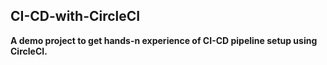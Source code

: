 ## CI-CD-with-CircleCI

**A demo project to get hands-n experience of CI-CD pipeline setup using CircleCI.**
